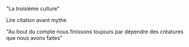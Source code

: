 "La troisième culture"

Lire citation avant mythe

"Au bout du compte nous finissons toujours par dépendre des créatures que nous
avons faites"

